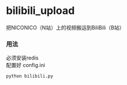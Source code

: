 # bilibili_upload
把NICONICO（N站）上的视频搬运到BiliBili（B站）

### 用法
必须安装redis  
配置好 config.ini  
```python
python bilibili.py
```